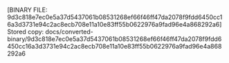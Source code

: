 [BINARY FILE: 9d3c818e7ec0e5a37d5437061b08531268ef66f46ff47da2078f9fdd6450cc16a3d3731e94c2ac8ecb708e11a10e83ff55b0622976a9fad96e4a868292a6]
Stored copy: docs/converted-binary/9d3c818e7ec0e5a37d5437061b08531268ef66f46ff47da2078f9fdd6450cc16a3d3731e94c2ac8ecb708e11a10e83ff55b0622976a9fad96e4a868292a6
